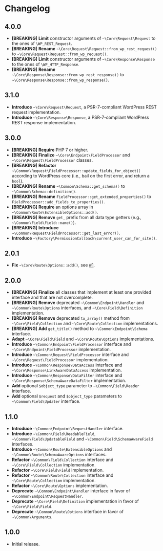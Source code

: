# Changelog

## 4.0.0

* **[BREAKING]** **Limit** constructor arguments of `~\Core\Request\Request` to the ones of `\WP_REST_Request`.
* **[BREAKING]** **Rename** `~\Core\Request\Request::from_wp_rest_request()` to `~\Core\Request\Request::from_wp_request()`.
* **[BREAKING]** **Limit** constructor arguments of `~\Core\Response\Response` to the ones of `\WP_HTTP_Response`.
* **[BREAKING]** **Rename** `~\Core\Response\Response::from_wp_rest_response()` to `~\Core\Response\Response::from_wp_response()`.

## 3.1.0

* **Introduce** `~\Core\Request\Request`, a PSR-7-compliant WordPress REST request implementation.
* **Introduce** `~\Core\Response\Response`, a PSR-7-compliant WordPress REST response implementation.

## 3.0.0

* **[BREAKING]** **Require** PHP 7 or higher.
* **[BREAKING]** **Finalize** `~\Core\Endpoint\FieldProcessor` and `~\Core\Request\FieldProcessor` classes.
* **[BREAKING]** **Refactor** `~\Common\Request\FieldProcessor::update_fields_for_object()` according to WordPress core (i.e., bail on the first error, and return a `bool`).
* **[BREAKING]** **Rename** `~\Common\Schema::get_schema()` to `~\Common\Schema::definition()`.
* **[BREAKING]** **Rename** `FieldProcessor::get_extended_properties()` to `FieldProcessor::add_fields_to_properties()`.
* **[BREAKING]** **Require** an options array in `~\Common\Route\ExtensibleOptions::add()`.
* **[BREAKING]** **Remove** `get_` prefix from all data type getters (e.g., `~\Common\Field\Field::name()`).
* **[BREAKING]** **Introduce** `~\Common\Request\FieldProcessor::get_last_error()`.
* **Introduce** `~\Factory\PermissionCallback\current_user_can_for_site()`.

## 2.0.1

* **Fix** `~\Core\Route\Options::add()`, see [#1](https://github.com/inpsyde/WP-REST-Starter/issues/1).

## 2.0.0

* **[BREAKING]** **Finalize** all classes that implement at least one provided interface and that are not overcomplete.
* **[BREAKING]** **Remove** deprecated `~\Common\Endpoint\Handler` and `~\Common\Route\Options` interfaces, and `~\Core\Field\Definition` implementation.
* **[BREAKING]** **Remove** deprecated `to_array()` method from `~\Core\Field\Collection` and `~\Core\Route\Collection` implementations.
* **[BREAKING]** **Add** `get_title()` method to `~\Common\Endpoint\Schema` interface.
* **Adapt** `~\Core\Field\Field` and `~\Core\Route\Options` implementations.
* **Introduce** `~\Common\Endpoint\FieldProcessor` interface and `~\Core\Endpoint\FieldProcessor` implementation.
* **Introduce** `~\Common\Request\FieldProcessor` interface and `~\Core\Request\FieldProcessor` implementation.
* **Introduce** `~\Common\Response\DataAccess` interface and `~\Core\Response\LinkAwareDataAccess` implementation.
* **Introduce** `~\Common\Response\DataFilter` interface and `~\Core\Response\SchemaAwareDataFilter` implementation.
* **Add** optional `$object_type` parameter to `~\Common\Field\Reader` interface.
* **Add** optional `$request` and `$object_type` parameters to `~\Common\Field\Updater` interface.

## 1.1.0

* **Introduce** `~\Common\Endpoint\RequestHandler` interface.
* **Introduce** `~\Common\Field\ReadableField`, `~\Common\Field\UpdatableField` and `~\Common\Field\SchemaAwareField` interfaces.
* **Introduce** `~\Common\Route\ExtensibleOptions` and `~\Common\Route\SchemaAwareOptions` interfaces.
* **Refactor** `~\Common\Field\Collection` interface and `~\Core\Field\Collection` implementation.
* **Refactor** `~\Core\Field\Field` implementation.
* **Refactor** `~\Common\Route\Collection` interface and `~\Core\Route\Collection` implementation.
* **Refactor** `~\Core\Route\Options` implementation.
* **Deprecate** `~\Common\Endpoint\Handler` interface in favor of `~\Common\Endpoint\RequestHandler`.
* **Deprecate** `~\Core\Field\Definition` implementation in favor of `~\Core\Field\Field`.
* **Deprecate** `~\Common\Route\Options` interface in favor of `~\Common\Arguments`.

## 1.0.0

* Initial release.
